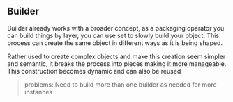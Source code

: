 ## Builder
Builder already works with a broader concept, as a packaging operator you can build things by layer, you can use set to slowly build your object. This process can create the same object in different ways as it is being shaped.

Rather used to create complex objects and make this creation seem simpler and semantic, it breaks the process into pieces making it more manageable. This construction becomes dynamic and can also be reused

> problems:
Need to build more than one builder as needed for more instances
